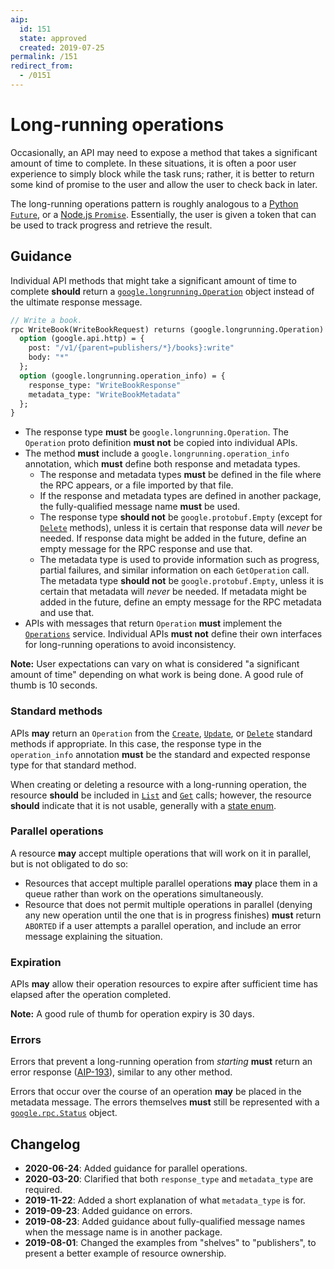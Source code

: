 ```yaml
---
aip:
  id: 151
  state: approved
  created: 2019-07-25
permalink: /151
redirect_from:
  - /0151
---
```


# Long-running operations

Occasionally, an API may need to expose a method that takes a significant
amount of time to complete. In these situations, it is often a poor user
experience to simply block while the task runs; rather, it is better to return
some kind of promise to the user and allow the user to check back in later.

The long-running operations pattern is roughly analogous to a [Python
`Future`][], or a [Node.js `Promise`][]. Essentially, the user is given a token
that can be used to track progress and retrieve the result.

## Guidance

Individual API methods that might take a significant amount of time to complete
**should** return a [`google.longrunning.Operation`][lro] object instead of the
ultimate response message.

```proto
// Write a book.
rpc WriteBook(WriteBookRequest) returns (google.longrunning.Operation) {
  option (google.api.http) = {
    post: "/v1/{parent=publishers/*}/books}:write"
    body: "*"
  };
  option (google.longrunning.operation_info) = {
    response_type: "WriteBookResponse"
    metadata_type: "WriteBookMetadata"
  };
}
```

- The response type **must** be `google.longrunning.Operation`. The `Operation`
  proto definition **must not** be copied into individual APIs.
- The method **must** include a `google.longrunning.operation_info` annotation,
  which **must** define both response and metadata types.
  - The response and metadata types **must** be defined in the file where the
    RPC appears, or a file imported by that file.
  - If the response and metadata types are defined in another package, the
    fully-qualified message name **must** be used.
  - The response type **should not** be `google.protobuf.Empty` (except for
    [`Delete`][aip-135] methods), unless it is certain that response data will
    _never_ be needed. If response data might be added in the future, define an
    empty message for the RPC response and use that.
  - The metadata type is used to provide information such as progress, partial
    failures, and similar information on each `GetOperation` call. The metadata
    type **should not** be `google.protobuf.Empty`, unless it is certain that
    metadata will _never_ be needed. If metadata might be added in the future,
    define an empty message for the RPC metadata and use that.
- APIs with messages that return `Operation` **must** implement the
  [`Operations`][lro] service. Individual APIs **must not** define their own
  interfaces for long-running operations to avoid inconsistency.

**Note:** User expectations can vary on what is considered "a significant
amount of time" depending on what work is being done. A good rule of thumb is
10 seconds.

### Standard methods

APIs **may** return an `Operation` from the [`Create`][aip-133],
[`Update`][aip-134], or [`Delete`][aip-135] standard methods if appropriate. In
this case, the response type in the `operation_info` annotation **must** be the
standard and expected response type for that standard method.

When creating or deleting a resource with a long-running operation, the
resource **should** be included in [`List`][aip-132] and [`Get`][aip-131]
calls; however, the resource **should** indicate that it is not usable,
generally with a [state enum][aip-216].

### Parallel operations

A resource **may** accept multiple operations that will work on it in parallel,
but is not obligated to do so:

- Resources that accept multiple parallel operations **may** place them in a
  queue rather than work on the operations simultaneously.
- Resource that does not permit multiple operations in parallel (denying any
  new operation until the one that is in progress finishes) **must** return
  `ABORTED` if a user attempts a parallel operation, and include an error
  message explaining the situation.

### Expiration

APIs **may** allow their operation resources to expire after sufficient time
has elapsed after the operation completed.

**Note:** A good rule of thumb for operation expiry is 30 days.

### Errors

Errors that prevent a long-running operation from _starting_ **must** return an
error response ([AIP-193][]), similar to any other method.

Errors that occur over the course of an operation **may** be placed in the
metadata message. The errors themselves **must** still be represented with a
[`google.rpc.Status`][] object.

<!-- prettier-ignore-start -->
[aip-131]: ./0131.md
[aip-132]: ./0132.md
[aip-133]: ./0133.md
[aip-134]: ./0134.md
[aip-135]: ./0135.md
[aip-193]: ./0193.md
[aip-216]: ./0216.md
[`google.rpc.Status`]: https://github.com/googleapis/api-common-protos/blob/master/google/rpc/status.proto
[lro]: https://github.com/googleapis/api-common-protos/blob/master/google/longrunning/operations.proto
[node.js `promise`]: https://developer.mozilla.org/en-US/docs/Web/JavaScript/Guide/Using_promises
[python `future`]: https://docs.python.org/3/library/concurrent.futures.html#concurrent.futures.Future
<!-- prettier-ignore-end -->

## Changelog

- **2020-06-24**: Added guidance for parallel operations.
- **2020-03-20**: Clarified that both `response_type` and `metadata_type` are
  required.
- **2019-11-22**: Added a short explanation of what `metadata_type` is for.
- **2019-09-23**: Added guidance on errors.
- **2019-08-23**: Added guidance about fully-qualified message names when the
  message name is in another package.
- **2019-08-01**: Changed the examples from "shelves" to "publishers", to
  present a better example of resource ownership.
